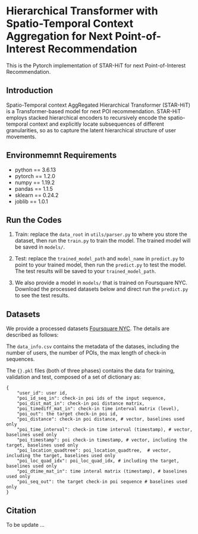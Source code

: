 # Hierarchical Transformer with Spatio-Temporal Context Aggregation for Next Point-of-Interest Recommendation

This is the Pytorch implementation of STAR-HiT for next Point-of-Interest Recommendation.

## Introduction

Spatio-Temporal context AggRegated Hierarchical Transformer (STAR-HiT)  is a Transformer-based model for next POI recommendation. STAR-HiT employs stacked hierarchical encoders to recursively encode the spatio-temporal context and explicitly locate subsequences of different granularities, so as to capture the latent hierarchical structure of user movements.

## Environmemnt Requirements

* python == 3.6.13
* pytorch == 1.2.0
* numpy == 1.19.2
* pandas == 1.1.5
* sklearn == 0.24.2
* joblib == 1.0.1

## Run the Codes

1. Train: replace the `data_root` in `utils/parser.py` to where you store the dataset, then run the `train.py` to train the model. The trained model will be saved in `models/`.

2. Test: replace the `trained_model_path` and `model_name` in `predict.py` to point to your trained model, then run the `predict.py` to test the model. The test results will be saved to your `trained_model_path`.

3. We also provide a model in `models/` that is trained on Foursquare NYC. Download the processed datasets below and direct run the `predict.py` to see the test results.

## Datasets

We provide a processed datasets [Foursquare NYC](https://drive.google.com/drive/folders/1W1emflA4aMKrtStxTSJLqbb_HjhGkAS-?usp=sharing). The details are described as follows:

The `data_info.csv` contains the metadata of the datases, including the number of users, the number of POIs, the max length of check-in sequences.

The `{}.pkl` files (both of three phases) contains the data for training, validation and test, composed of a set of dictionary as:

```
{
    "user_id": user id,
    "poi_id_seq_in": check-in poi ids of the input sequence,
    "poi_dist_mat_in": check-in poi distance matrix,
    "poi_timediff_mat_in": check-in time interval matrix (level),
    "poi_out": the target check-in poi id,
    "poi_distance": check-in poi distance, # vector, baselines used only
    "poi_time_interval": check-in time interval (timestamp), # vector, baselines used only
    "poi_timestamp": poi check-in timestamp, # vector, including the target, baselines used only
    "poi_location_quadtree": poi_location_quadtree,  # vector, including the target, baselines used only
    "poi_loc_quad_idx": poi_loc_quad_idx, # including the target, baselines used only
    "poi_dtime_mat_in": time interal matrix (timestamp), # baselines used only
    "poi_seq_out": the target check-in poi sequence # baselines used only
}
```

## Citation

To be update ...